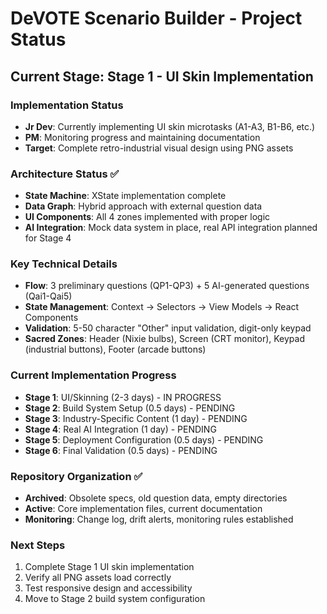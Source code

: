 # DeVOTE Scenario Builder - Project Status

## Current Stage: Stage 1 - UI Skin Implementation

### Implementation Status
- **Jr Dev**: Currently implementing UI skin microtasks (A1-A3, B1-B6, etc.)
- **PM**: Monitoring progress and maintaining documentation
- **Target**: Complete retro-industrial visual design using PNG assets

### Architecture Status ✅
- **State Machine**: XState implementation complete
- **Data Graph**: Hybrid approach with external question data
- **UI Components**: All 4 zones implemented with proper logic
- **AI Integration**: Mock data system in place, real API integration planned for Stage 4

### Key Technical Details
- **Flow**: 3 preliminary questions (QP1-QP3) + 5 AI-generated questions (Qai1-Qai5)
- **State Management**: Context → Selectors → View Models → React Components
- **Validation**: 5-50 character "Other" input validation, digit-only keypad
- **Sacred Zones**: Header (Nixie bulbs), Screen (CRT monitor), Keypad (industrial buttons), Footer (arcade buttons)

### Current Implementation Progress
- **Stage 1**: UI/Skinning (2-3 days) - IN PROGRESS
- **Stage 2**: Build System Setup (0.5 days) - PENDING
- **Stage 3**: Industry-Specific Content (1 day) - PENDING  
- **Stage 4**: Real AI Integration (1 day) - PENDING
- **Stage 5**: Deployment Configuration (0.5 days) - PENDING
- **Stage 6**: Final Validation (0.5 days) - PENDING

### Repository Organization ✅
- **Archived**: Obsolete specs, old question data, empty directories
- **Active**: Core implementation files, current documentation
- **Monitoring**: Change log, drift alerts, monitoring rules established

### Next Steps
1. Complete Stage 1 UI skin implementation
2. Verify all PNG assets load correctly
3. Test responsive design and accessibility
4. Move to Stage 2 build system configuration
